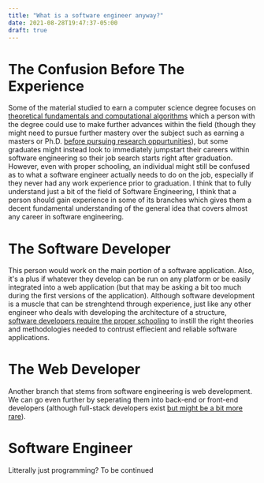```yaml
---
title: "What is a software engineer anyway?"
date: 2021-08-28T19:47:37-05:00
draft: true
---
```


# The Confusion Before The Experience
Some of the material studied to earn a computer science degree focuses on [theoretical fundamentals and computational algorithms](https://www.topuniversities.com/courses/computer-science-information-systems/guide) which a person with the degree could use to make further advances within the field (though they might need to pursue further mastery over the subject such as earning a masters or Ph.D. [before pursuing research oppurtunities](https://web.cs.dartmouth.edu/undergraduate/graduate-school-advice)), but some graduates might instead look to immediately jumpstart their careers within software engineering so their job search starts right after graduation. However, even with proper schooling, an individual might still be confused as to what a software engineer actually needs to do on the job, especially if they never had any work experience prior to graduation. I think that to fully understand just a bit of the field of Software Engineering, I think that a person should gain experience in some of its branches which gives them a decent fundamental understanding of the general idea that covers almost any career in software engineering.

# The Software Developer
This person would work on the main portion of a software application. Also, it's a plus if whatever they develop can be run on any platform or be easily integrated into a web application (but that may be asking a bit too much during the first versions of the application). Although software development is a muscle that can be strenghtend through experience, just like any other engineer who deals with developing the architecture of a structure, [software developers require the proper schooling](https://blog.devmountain.com/web-development-vs-software-development-which-is-the-better-career-choice/) to instill the right theories and methodologies needed to contrust effiecient and reliable software applications.

# The Web Developer 
Another branch that stems from software engineering is web development. We can go even further by seperating them into back-end or front-end developers (although full-stack developers exist [but might be a bit more rare](https://www.themartec.com/insidelook/full-stack-developer-myth)).

# Software Engineer
Litterally just programming? To be continued
